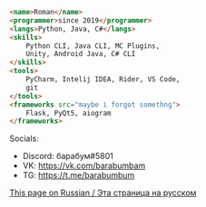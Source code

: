 ```html
<name>Roman</name>
<programmer>since 2019</programmer>
<langs>Python, Java, C#</langs>
<skills>
    Python CLI, Java CLI, MC Plugins,
    Unity, Android Java, C# CLI
</skills>
<tools>
    PyCharm, Intelij IDEA, Rider, VS Code,
    git
</tools>
<frameworks src="maybe i forgot somethng">
    Flask, PyQt5, aiogram
</frameworks>
```



Socials:
- Discord: барабум#5801
- VK: https://vk.com/barabumbam
- TG: https://t.me/barabumbum

[This page on Russian / Эта страница на русском](https://github.com/barabum0/barabum0/blob/main/README_rus.md)
